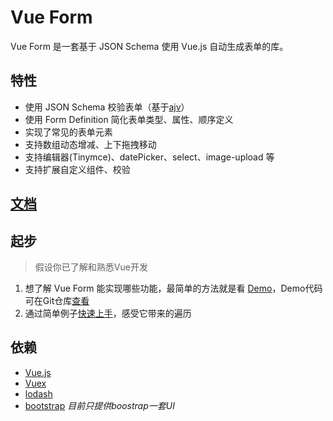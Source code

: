 # Vue Form
Vue Form 是一套基于 JSON Schema 使用 Vue.js 自动生成表单的库。

## 特性
* 使用 JSON Schema 校验表单（基于[ajv](https://www.npmjs.com/package/ajv)）
* 使用 Form Definition 简化表单类型、属性、顺序定义
* 实现了常见的表单元素
* 支持数组动态增减、上下拖拽移动
* 支持编辑器(Tinymce)、datePicker、select、image-upload 等
* 支持扩展自定义组件、校验

## [文档](https://okbeng03.github.io/vue-form-doc/index.html)

## 起步
> 假设你已了解和熟悉Vue开发

1. 想了解 Vue Form 能实现哪些功能，最简单的方法就是看 [Demo](https://okbeng03.github.io/vue-form-doc/docs/demo.html)，Demo代码可在Git仓库[查看](https://github.com/okbeng03/vue-form-doc/tree/master/examples)
2. 通过简单例子[快速上手](https://okbeng03.github.io/vue-form-doc/docs/start.html)，感受它带来的遍历

## 依赖
* [Vue.js](https://cn.vuejs.org/)
* [Vuex](https://vuex.vuejs.org/zh/)
* [lodash](https://lodash.com/)
* [bootstrap](http://www.bootcss.com/) *目前只提供boostrap一套UI*
